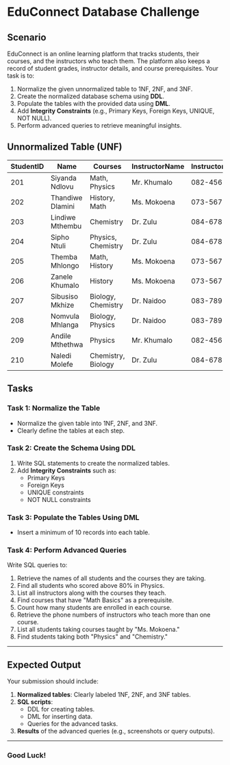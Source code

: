 # **EduConnect Database Challenge**

## **Scenario**
EduConnect is an online learning platform that tracks students, their courses, and the instructors who teach them. The platform also keeps a record of student grades, instructor details, and course prerequisites. Your task is to:

1. Normalize the given unnormalized table to 1NF, 2NF, and 3NF.
2. Create the normalized database schema using **DDL**.
3. Populate the tables with the provided data using **DML**.
4. Add **Integrity Constraints** (e.g., Primary Keys, Foreign Keys, UNIQUE, NOT NULL).
5. Perform advanced queries to retrieve meaningful insights.

## **Unnormalized Table (UNF)**
| StudentID | Name          | Courses                | InstructorName | InstructorPhone | Grades | Prerequisites      |
|-----------|---------------|------------------------|----------------|-----------------|--------|--------------------|
| 201       | Siyanda Ndlovu | Math, Physics         | Mr. Khumalo    | 082-456-7890    | 85, 70 | NULL, Math Basics  |
| 202       | Thandiwe Dlamini | History, Math       | Ms. Mokoena    | 073-567-8901    | 92, 88 | NULL, Math Basics  |
| 203       | Lindiwe Mthembu | Chemistry            | Dr. Zulu       | 084-678-9012    | 75     | Physics            |
| 204       | Sipho Ntuli    | Physics, Chemistry    | Dr. Zulu       | 084-678-9012    | 78, 80 | Math Basics, NULL  |
| 205       | Themba Mhlongo | Math, History         | Ms. Mokoena    | 073-567-8901    | 67, 90 | NULL, NULL         |
| 206       | Zanele Khumalo | History               | Ms. Mokoena    | 073-567-8901    | 55     | NULL               |
| 207       | Sibusiso Mkhize | Biology, Chemistry   | Dr. Naidoo     | 083-789-0123    | 80, 72 | NULL, NULL         |
| 208       | Nomvula Mhlanga | Biology, Physics     | Dr. Naidoo     | 083-789-0123    | 65, 88 | NULL, Math Basics  |
| 209       | Andile Mthethwa | Physics              | Mr. Khumalo    | 082-456-7890    | 90     | Math Basics        |
| 210       | Naledi Molefe  | Chemistry, Biology    | Dr. Zulu       | 084-678-9012    | 70, 85 | Physics, NULL      |

## **Tasks**

### **Task 1: Normalize the Table**
- Normalize the given table into 1NF, 2NF, and 3NF.
- Clearly define the tables at each step.

### **Task 2: Create the Schema Using DDL**
1. Write SQL statements to create the normalized tables.
2. Add **Integrity Constraints** such as:
   - Primary Keys
   - Foreign Keys
   - UNIQUE constraints
   - NOT NULL constraints

### **Task 3: Populate the Tables Using DML**
- Insert a minimum of 10 records into each table.

### **Task 4: Perform Advanced Queries**
Write SQL queries to:
1. Retrieve the names of all students and the courses they are taking.
2. Find all students who scored above 80% in Physics.
3. List all instructors along with the courses they teach.
4. Find courses that have "Math Basics" as a prerequisite.
5. Count how many students are enrolled in each course.
6. Retrieve the phone numbers of instructors who teach more than one course.
7. List all students taking courses taught by "Ms. Mokoena."
8. Find students taking both "Physics" and "Chemistry."

---

## **Expected Output**
Your submission should include:
1. **Normalized tables**: Clearly labeled 1NF, 2NF, and 3NF tables.
2. **SQL scripts**:
   - DDL for creating tables.
   - DML for inserting data.
   - Queries for the advanced tasks.
3. **Results** of the advanced queries (e.g., screenshots or query outputs).

---

### **Good Luck!**
